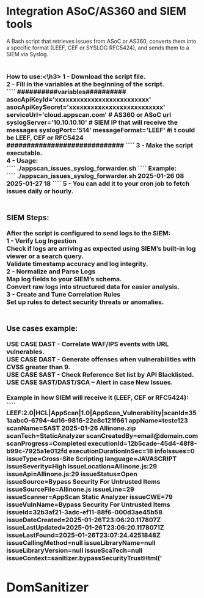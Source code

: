# Integration ASoC/AS360 and SIEM tools
A Bash script that retrieves issues from ASoC or AS360, converts them into a specific format (LEEF, CEF or SYSLOG RFC5424), and sends them to a SIEM via Syslog.<br>
<br>
<h3>How to use:<\h3>
1 - Download the script file.<br>
2 - Fill in the variables at the beginning of the script.<br>
````
##########variables##########
asocApiKeyId='xxxxxxxxxxxxxxxxxxxxxxxxxx'
asocApiKeySecret='xxxxxxxxxxxxxxxxxxxxxxxxxx'
serviceUrl='cloud.appscan.com' # AS360 or ASoC url
syslogServer='10.10.10.10' # SIEM IP that will receive the messages
syslogPort='514'
messageFormat='LEEF' #i t could be LEEF, CEF or RFC5424
#############################
````
3 - Make the script executable. <br>
4 - Usage:<br>
````
./appscan_issues_syslog_forwarder.sh <start_date> <start_hour> <end_date> <end_hour>
````
Example:<br> 
````
./appscan_issues_syslog_forwarder.sh 2025-01-26 08 2025-01-27 18
````
5 - You can add it to your cron job to fetch issues daily or hourly.<br>
<br>
<h3>SIEM Steps:</h3>
After the script is configured to send logs to the SIEM:<br>
1 - Verify Log Ingestion<br>
Check if logs are arriving as expected using SIEM’s built-in log viewer or a search query.<br>
Validate timestamp accuracy and log integrity.<br>
2 - Normalize and Parse Logs<br>
Map log fields to your SIEM’s schema.<br>
Convert raw logs into structured data for easier analysis.<br>
3 - Create and Tune Correlation Rules<br>
Set up rules to detect security threats or anomalies.<br>
<br>
<h3>Use cases example:</h3>
USE CASE DAST - Correlate WAF/IPS events with URL vulnerables.<br>
USE CASE DAST - Generate offenses when vulnerabilities with CVSS greater than 9.<br>
USE CASE SAST - Check Reference Set list by API Blacklisted.<br>
USE CASE SAST/DAST/SCA – Alert in case New Issues.<br>
<br>
Example in how SIEM will receive it (LEEF, CEF or RFC5424):<br>
````
LEEF:2.0|HCL|AppScan|1.0|AppScan_Vulnerability|scanId=351aabc0-6794-4d16-9816-22e8c121f661	appName=teste123	scanName=SAST 2025-01-26 Allinone.zip	scanTech=StaticAnalyzer	scanCreatedBy=email@domain.com	scanProgress=Completed	executionId=12b5cade-45d4-48f8-b99c-7925a1e012fd	executionDurationInSec=18	infoIssues=0	issueType=Cross-Site Scripting	language=JAVASCRIPT	issueSeverity=High	issueLocation=Allinone.js:29	issueApi=Allinone.js:29	issueStatus=Open	issueSource=Bypass Security For Untrusted Items	issueSourceFile=Allinone.js	issueLine=29	issueScanner=AppScan Static Analyzer	issueCWE=79	issueVulnName=Bypass Security For Untrusted Items	issueId=32b3af21-3adc-ef11-88f6-000d3ae45b58	issueDateCreated=2025-01-26T23:06:20.117807Z	issueLastUpdated=2025-01-26T23:06:20.1178071Z	issueLastFound=2025-01-26T23:07:24.4251848Z	issueCallingMethod=null	issueLibraryName=null	issueLibraryVersion=null	issueScaTech=null	issueContext=sanitizer.bypassSecurityTrustHtml('<h1>DomSanitizer</h1><script>ourisSafeCode()	issueCveId=null	issueCvePublishDate=null	issueCvss=null	issueDiscMethod=SAST	issueDomain=null	issueElement=null	issueElementType=None	issueHost=null	issueTypeId=CrossSiteScripting	issuePath=null	devTime=2025-02-07T14:16:14.681Z	src=xfce-VirtualBox
````
````
CEF:0|AppScan|Security Scanner|1.0|CrossSiteScripting|Bypass Security For Untrusted Items|High|act=detected rt=2025-02-07T14:16:58.545Z src=xfce-VirtualBox cs1Label=Scan\ ID cs1=351aabc0-6794-4d16-9816-22e8c121f661 cs2Label=App\ Name cs2=teste123 cs3Label=Scan\ Name cs3=SAST 2025-01-26 Allinone.zip cs4Label=Scan\ Tech cs4=StaticAnalyzer cs5Label=Scan\ Created\ By cs5=email@domain.com cs6Label=Scan\ Progress cs6=Completed flexString1Label=Execution\ ID flexString1=12b5cade-45d4-48f8-b99c-7925a1e012fd flexNumber1Label=Execution\ Duration\ (sec) flexNumber1=18 cnt=0 cs7Label=Issue\ Type cs7=Cross-Site Scripting cs8Label=Language cs8=JAVASCRIPT cs9Label=Issue\ Location cs9=Allinone.js:29 cs10Label=API cs10=Allinone.js:29 cs11Label=Issue\ Status cs11=Open cs12Label=Source cs12=Bypass Security For Untrusted Items cs13Label=Source\ File cs13=Allinone.js cs14Label=Source\ Line cs14=29 cs15Label=Scanner cs15=AppScan Static Analyzer cs16Label=CWE cs16=79 cs17Label=Vulnerability\ Name cs17=Bypass Security For Untrusted Items cs18Label=Issue\ ID cs18=32b3af21-3adc-ef11-88f6-000d3ae45b58 cs19Label=Date\ Created cs19=2025-01-26T23:06:20.117807Z cs20Label=Last\ Updated cs20=2025-01-26T23:06:20.1178071Z cs21Label=Last\ Found cs21=2025-01-26T23:07:24.4251848Z cs22Label=Calling\ Method cs22=null cs23Label=Library\ Name cs23=null cs24Label=Library\ Version cs24=null cs25Label=SCA\ Tech cs25=null cs26Label=Context cs26=sanitizer.bypassSecurityTrustHtml('DomSanitizer<script>ourisSafeCode() cs27Label=CVE\ ID cs27=null cs28Label=CVE\ Publish\ Date cs28=null cs29Label=CVSS\ Score cs29=null cs30Label=Discovery\ Method cs30=SAST cs31Label=Domain cs31=null cs32Label=Element cs32=null cs33Label=Element\ Type cs33=None cs34Label=Host cs34=null cs35Label=Path cs35=null
````
````
<134>1 2025-02-07T14:18:03.035Z xfce-VirtualBox AppScan - - [issue scanId="351aabc0-6794-4d16-9816-22e8c121f661" appName="teste123" scanName="SAST 2025-01-26 Allinone.zip" scanTech="StaticAnalyzer" scanCreatedBy="email@domain.com" scanProgress="Completed" executionId="12b5cade-45d4-48f8-b99c-7925a1e012fd" executionDurationInSec="18" infoIssues="0" issueType="Cross-Site Scripting" language="JAVASCRIPT" issueSeverity="High" issueLocation="Allinone.js:29" issueApi="Allinone.js:29" issueStatus="Open" issueSource="Bypass Security For Untrusted Items" issueSourceFile="Allinone.js" issueLine="29" issueScanner="AppScan Static Analyzer" issueCWE="79" issueVulnName="Bypass Security For Untrusted Items" issueId="32b3af21-3adc-ef11-88f6-000d3ae45b58" issueDateCreated="2025-01-26T23:06:20.117807Z" issueLastUpdated="2025-01-26T23:06:20.1178071Z" issueLastFound="2025-01-26T23:07:24.4251848Z" issueCallingMethod="null" issueLibraryName="null" issueLibraryVersion="null" issueScaTech="null" issueContext="sanitizer.bypassSecurityTrustHtml('DomSanitizer<script>ourisSafeCode()" issueCveId="null" issueCvePublishDate="null" issueCvss="null" issueDiscMethod="SAST" issueDomain="null" issueElement="null" issueElementType="None" issueHost="null" issueTypeId="CrossSiteScripting" issuePath="null"]
````

